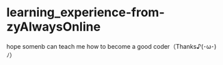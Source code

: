 # learning_experience-from-zyAlwaysOnline
hope somenb can teach me how to become a good coder（Thanks♪(･ω･)ﾉ）
